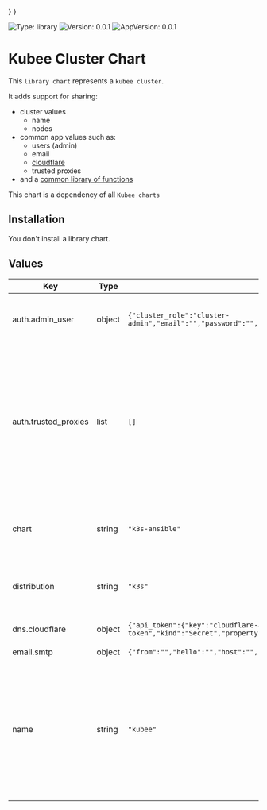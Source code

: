 

}
}

[//]: # (README.md generated by gotmpl. DO NOT EDIT.)

![Type: library](https://img.shields.io/badge/Type-library-informational?style=flat-square) ![Version: 0.0.1](https://img.shields.io/badge/Version-0.0.1-informational?style=flat-square) ![AppVersion: 0.0.1](https://img.shields.io/badge/AppVersion-0.0.1-informational?style=flat-square)

# Kubee Cluster Chart

This `library chart` represents a `kubee cluster`.

It adds support for sharing:
* cluster values
  * name
  * nodes
* common app values such as:
  * users (admin)
  * email
  * [cloudflare](https://github.com/EraldyHq/kubee/blob/main/docs/site/cloudflare.md)
  * trusted proxies
* and a [common library of functions](templates/_helpers.tpl)

This chart is a dependency of all `Kubee charts`

## Installation

You don't install a library chart.

## Values

| Key | Type | Default | Description |
|-----|------|---------|-------------|
| auth.admin_user | object | `{"cluster_role":"cluster-admin","email":"","password":"","username":"admin"}` | The admin user  * created as admin user in Kubernetes and other app  * added in basicAuth |
| auth.trusted_proxies | list | `[]` | Trusted Proxies If trusted, reverse proxies handler will proxy and augment the sensitive X-Forwarded-* request headers.  You should set the CIDR value of: * internal proxy such as traefik * and external proxy such as cloudflare It's used by Traefik and all auth application that needs the real ip and trust the X-forward headers |
| chart | string | `"k3s-ansible"` | The cluster chart. The cluster chart is responsible for the installation/management of Kubernetes on the nodes |
| distribution | string | `"k3s"` | The kubernetes distribution k3s is the distribution that has a cluster chart implemented. |
| dns.cloudflare | object | `{"api_token":{"key":"cloudflare-api-token","kind":"Secret","property":"","value":""},"dns_zones":[]}` | Cloudflare Enabled if the domain list is not empty |
| email.smtp | object | `{"from":"","hello":"","host":"","password":"","port":465,"username":""}` | Smtp Configuration |
| name | string | `"kubee"` | The cluster name used: * to identify the cluster (for instance, on prometheus remote-write metrics, the name is added as label) * as default first instance name for operator (for instance, prometheus operator allows to install multiple prometheus that needs to be unique. Kube-prometheus asks for a unique name) |

 